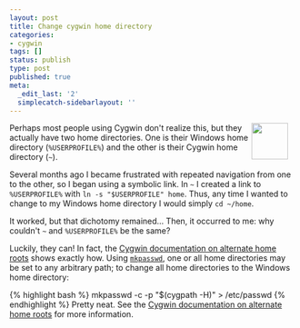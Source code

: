 ```yaml
---
layout: post
title: Change cygwin home directory
categories:
- cygwin
tags: []
status: publish
type: post
published: true
meta:
  _edit_last: '2'
  simplecatch-sidebarlayout: ''
---
```

<img style="float: right; margin-right: 1em;" src="http://photos.smugmug.com/photos/i-r5gnHJ8/0/O/i-r5gnHJ8.png" alt="" width="64" height="64" />Perhaps most people using Cygwin don't realize this, but they actually have two home directories. One is their Windows home directory (`%USERPROFILE%`) and the other is their Cygwin home directory (`~`).

Several months ago I became frustrated with repeated navigation from one to the other, so I began using a symbolic link. In `~` I created a link to `%USERPROFILE%` with `ln -s "$USERPROFILE" home`. Thus, any time I wanted to change to my Windows home directory I would simply `cd ~/home`.

It worked, but that dichotomy remained… Then, it occurred to me: why couldn't `~` and `%USERPROFILE%` be the same?

Luckily, they can! In fact, the <a href="http://cygwin.com/cygwin-ug-net/using-utils.html#utils-althome-ex">Cygwin documentation on alternate home roots</a> shows exactly how. Using <a href="http://cygwin.com/cygwin-ug-net/using-utils.html#mkpasswd">`mkpasswd`</a>, one or all home directories may be set to any arbitrary path; to change all home directories to the Windows home directory:

{% highlight bash %}
mkpasswd -c -p "$(cygpath -H)" > /etc/passwd
{% endhighlight %}
Pretty neat. See the <a href="http://cygwin.com/cygwin-ug-net/using-utils.html#utils-althome-ex">Cygwin documentation on alternate home roots</a> for more information.
